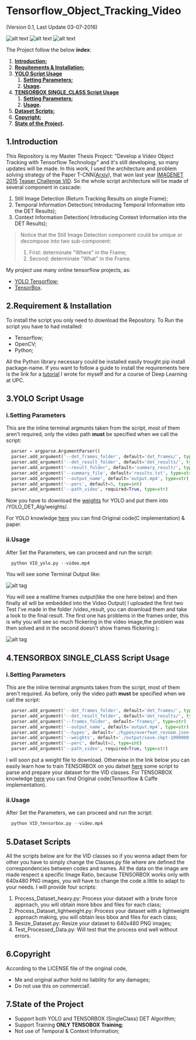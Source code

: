 # Tensorflow_Object_Tracking_Video

(Version 0.1, Last Update 03-07-2016)

![alt text](images/UPC_logo.png "Logo Title Text 1")
![alt text](images/BSC_logo.png "Logo Title Text 1")
![alt text](images/IGP_logo.png  "Logo Title Text 1")

The Project follow the below **index**:

1. **[Introduction](#1introduction);**
2. **[Requitements & Installation](#2requirement--installation);**
3. **[YOLO Script Usage](#3yolo-script-usage)**
      1. **[Setting Parameters](#isetting-parameters);**
      2. **[Usage](#iiusage).**
4. **[TENSORBOX SINGLE_CLASS Script Usage](#4tensorbox-single_class-script-usage)**
      1. **[Setting Parameters](#isetting-parameters-1);**
      2. **[Usage](#iiusage-1).**
5. **[Dataset Scripts](#5dataset-script);**
6. **[Copyright](#6copyright);**
7. **[State of the Project](#7state-of-the-project).**


## 1.Introduction

This Repository is my Master Thesis Project: "Develop a Video Object Tracking with Tensorflow Technology" 
and it's still developing, so many updates will be made.
In this work, I used the architecture and problem solving strategy of the Paper T-CNN([Arxiv](http://arxiv.org/abs/1604.02532)), that won last year [IMAGENET 2015](http://image-net.org/) [Teaser Challenge VID](http://image-net.org/challenges/LSVRC/2015/results).
So the whole script architecture will be made of several component in cascade:
  1. Still Image Detection (Return Tracking Results on single Frame);
  2. Temporal Information Detection( Introducing Temporal Information into the DET Results);
  3. Context Information Detection( Introducing Context Information into the DET Results);

> Notice that the Still Image Detection component could be unique or decompose into two sub-component:
>  1. First: determinate "Where" in the Frame;
>  2. Second: determinate "What" in the Frame.


My project use many online tensorflow projects, as: 
  - [YOLO Tensorflow](https://github.com/gliese581gg/YOLO_tensorflow);
  - [TensorBox](https://github.com/Russell91/TensorBox).

## 2.Requirement & Installation
To install the script you only need to download the Repository.
To Run the script you have to had installed:
  - Tensorflow;
  - OpenCV;
  - Python;

All the Python library necessary could be installed easily trought pip install package-name.
If you want to follow a guide to install the requirements here is the link for a [tutorial](https://github.com/DrewNF/Build-Deep-Learning-Env-with-Tensorflow-Python-OpenCV) I wrote for myself and for a course of Deep Learning at UPC.

## 3.YOLO Script Usage
### i.Setting Parameters
  This are the inline terminal argmunts taken from the script, most of them aren't required, only the video path **must** be specified when we call the script:
        
  ```python      
    parser = argparse.ArgumentParser()
    parser.add_argument('--det_frames_folder', default='det_frames/', type=str)
    parser.add_argument('--det_result_folder', default='det_results/', type=str)
    parser.add_argument('--result_folder', default='summary_result/', type=str)
    parser.add_argument('--summary_file', default='results.txt', type=str)
    parser.add_argument('--output_name', default='output.mp4', type=str)
    parser.add_argument('--perc', default=5, type=int)
    parser.add_argument('--path_video', required=True, type=str)
  ```
  
  Now you have to download the [weights](https://drive.google.com/file/d/0B2JbaJSrWLpza08yS2FSUnV2dlE/view?usp=sharing ) for YOLO and put them into /YOLO_DET_Alg/weights/.
  
  For YOLO knowledge [here](http://pjreddie.com/darknet/yolo/) you can find Original code(C implementation) & paper.
  
### ii.Usage
  After Set the Parameters, we can proceed and run the script:
  
  ```python
    python VID_yolo.py --video.mp4
  ```
You will see some Terminal Output like:

![alt tag](images/terminal_output_run.png)

You will see a realtime frames output(like the one here below) and then finally all will be embedded into the Video Output( I uploaded the first two Test I've made in the folder /video_result, you can download them and take a look to the final result.
The first one has problems in the frames order, this is why you will see so much flickering in the video image,the problem was then solved and in the second doesn't show frames flickering ):

![alt tag](images/DET_frame_example.jpg)

## 4.TENSORBOX SINGLE_CLASS Script Usage
### i.Setting Parameters
  This are the inline terminal argmunts taken from the script, most of them aren't required.
  As before, only the video path **must** be specified when we call the script:
        
  ```python      
    parser.add_argument('--det_frames_folder', default='det_frames/', type=str)
    parser.add_argument('--det_result_folder', default='det_results/', type=str)
    parser.add_argument('--frames_folder', default='frames/', type=str)
    parser.add_argument('--output_name', default='output.mp4', type=str)
    parser.add_argument('--hypes', default='./hypes/overfeat_rezoom.json', type=str)
    parser.add_argument('--weights', default='./output/save.ckpt-1090000', type=str)
    parser.add_argument('--perc', default=2, type=int)
    parser.add_argument('--path_video', required=True, type=str)
  ```
  I will soon put a weight file to download.
  Otherwise in the link below you can easily learn how to train TENSORBOX on you datset [here](##5dataset-script) some script to parse and prepare your dataset for the VID classes.
  For TENSORBOX knowledge [here](https://github.com/Russell91/TensorBox) you can find Original code(Tensorflow & Caffe implementation).
  
### ii.Usage
  After Set the Parameters, we can proceed and run the script:
  
  ```python
    python VID_tensorbox.py --video.mp4
  ```
## 5.Dataset Scripts
  All the scripts below are for the VID classes so if you wonna adapt them for other you have to simply change the Classes.py file where are defined the correspondencies between codes and names. All the data on the image are made respect a specific Image Ratio, because TENSORBOX works only with 640x480 PNG images, you will have to change the code a little to adapt to your needs.
  I will provide four scripts:
  1. Process_Dataset_heavy.py: Process your dataset with a brute force approach, you will obtain more bbox and files for each class;
  2. Process_Dataset_lightweight.py: Process your dataset with a lightweight approach making, you will obtain less bbox and files for each class;
  3. Resize_Dataset.py: Resize your dataset to 640x480 PNG images;
  4. Test_Processed_Data.py: Will test that the process end well without errors.

## 6.Copyright

According to the LICENSE file of the original code,

  - Me and original author hold no liability for any damages;
  - Do not use this on commercial!.

## 7.State of the Project

  - Support both YOLO and TENSORBOX (SingleClass) DET Algorithm;
  - Support Training **ONLY TENSOBOX Training**;
  - Not use of Temporal & Context Information;
